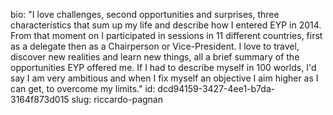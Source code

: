 bio: "I love challenges, second opportunities and surprises, three characteristics that sum up my life and describe how I entered EYP in 2014. From that moment on I participated in sessions in 11 different countries, first as a delegate then as a Chairperson or Vice-President. I love to travel, discover new realities and learn new things, all a brief summary of the opportunities EYP offered me.  If I had to describe myself in 100 worlds, I'd say I am very ambitious and when I fix myself an objective I aim higher as I can get, to overcome my limits."
id: dcd94159-3427-4ee1-b7da-3164f873d015
slug: riccardo-pagnan
